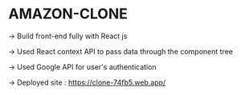 # AMAZON-CLONE 

-> Build front-end fully with React js

-> Used React context API to pass data through the component tree

-> Used Google API for user's authentication

-> Deployed site : https://clone-74fb5.web.app/
